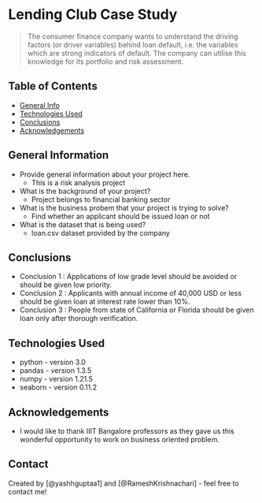 # Lending Club Case Study
>  The consumer finance company wants to understand the driving factors (or driver variables) behind loan default, i.e. the variables which are strong indicators of default. The company can utilise this knowledge for its portfolio and risk assessment.

## Table of Contents
* [General Info](#general-information)
* [Technologies Used](#technologies-used)
* [Conclusions](#conclusions)
* [Acknowledgements](#acknowledgements)

<!-- You can include any other section that is pertinent to your problem -->

## General Information
- Provide general information about your project here.
  - This is a risk analysis project 
- What is the background of your project?
  - Project belongs to financial banking sector 
- What is the business probem that your project is trying to solve?
  - Find whether an applicant should be issued loan or not
- What is the dataset that is being used?
  - loan.csv dataset provided by the company

<!-- You don't have to answer all the questions - just the ones relevant to your project. -->

## Conclusions
- Conclusion 1 : Applications of low grade level should be avoided or should be given low priority.
- Conclusion 2 : Applicants with annual income of 40,000 USD or less should be given loan at interest rate lower than 10%.
- Conclusion 3 : People from state of California or Florida should be given loan only after thorough verification.

<!-- You don't have to answer all the questions - just the ones relevant to your project. -->

## Technologies Used
- python - version 3.0
- pandas - version 1.3.5
- numpy - version 1.21.5
- seaborn - version 0.11.2

<!-- As the libraries versions keep on changing, it is recommended to mention the version of library used in this project -->

## Acknowledgements
- I would like to thank IIIT Bangalore professors as they gave us this wonderful opportunity to work on business oriented problem.

## Contact
Created by [@yashhguptaa1] and [@RameshKrishnachari] - feel free to contact me!


<!-- Optional -->
<!-- ## License -->
<!-- This project is open source and available under the [... License](). -->

<!-- You don't have to include all sections - just the one's relevant to your project -->
